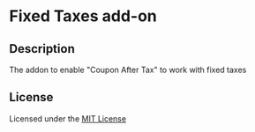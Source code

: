 # Fixed Taxes add-on

## Description
The addon to enable "Coupon After Tax" to work with fixed taxes

## License
Licensed under the [MIT License](https://raw.githubusercontent.com/ocmod-space/license/main/LICENSE.txt)
